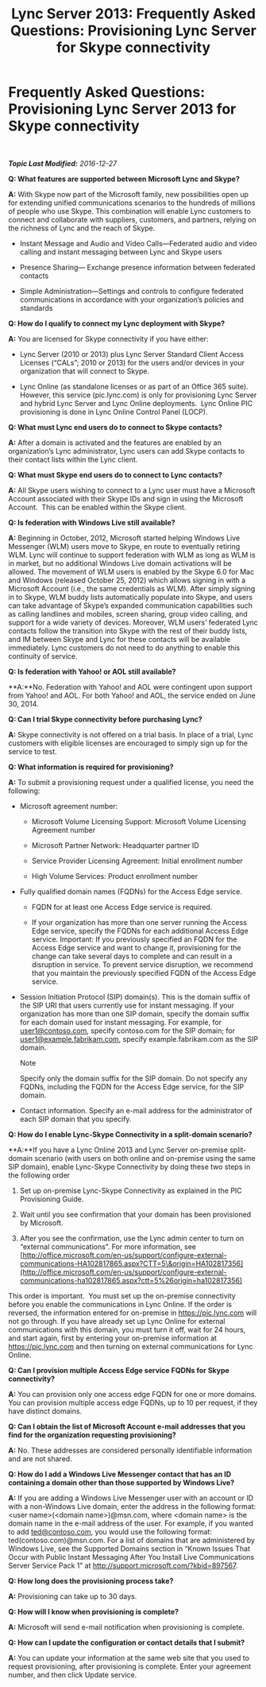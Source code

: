 ﻿---
title: 'Lync Server 2013: Frequently Asked Questions: Provisioning Lync Server for Skype connectivity'
TOCTitle: 'Frequently Asked Questions: Provisioning Lync Server for Skype connectivity'
ms:assetid: 4d1b2bfc-780b-4b8c-afd5-11c2e59203b5
ms:mtpsurl: https://technet.microsoft.com/en-us/library/Dn440172(v=OCS.15)
ms:contentKeyID: 57793362
ms.date: 12/29/2016
mtps_version: v=OCS.15
---

<div data-xmlns="http://www.w3.org/1999/xhtml">

<div class="topic" data-xmlns="http://www.w3.org/1999/xhtml" data-msxsl="urn:schemas-microsoft-com:xslt" data-cs="http://msdn.microsoft.com/en-us/">

<div data-asp="http://msdn2.microsoft.com/asp">

# Frequently Asked Questions: Provisioning Lync Server 2013 for Skype connectivity

</div>

<div id="mainSection">

<div id="mainBody">

<span> </span>

_**Topic Last Modified:** 2016-12-27_

**Q: What features are supported between Microsoft Lync and Skype?**

**A:** With Skype now part of the Microsoft family, new possibilities open up for extending unified communications scenarios to the hundreds of millions of people who use Skype. This combination will enable Lync customers to connect and collaborate with suppliers, customers, and partners, relying on the richness of Lync and the reach of Skype.

  - Instant Message and Audio and Video Calls—Federated audio and video calling and instant messaging between Lync and Skype users

  - Presence Sharing— Exchange presence information between federated contacts

  - Simple Administration—Settings and controls to configure federated communications in accordance with your organization’s policies and standards

**Q: How do I qualify to connect my Lync deployment with Skype?**

**A:** You are licensed for Skype connectivity if you have either:

  - Lync Server (2010 or 2013) plus Lync Server Standard Client Access Licenses (“CALs”; 2010 or 2013) for the users and/or devices in your organization that will connect to Skype. 

  - Lync Online (as standalone licenses or as part of an Office 365 suite).  However, this service (pic.lync.com) is only for provisioning Lync Server and hybrid Lync Server and Lync Online deployments.  Lync Online PIC provisioning is done in Lync Online Control Panel (LOCP).

**Q: What must Lync end users do to connect to Skype contacts?**

**A:** After a domain is activated and the features are enabled by an organization’s Lync administrator, Lync users can add Skype contacts to their contact lists within the Lync client.

**Q: What must Skype end users do to connect to Lync contacts?**

**A:** All Skype users wishing to connect to a Lync user must have a Microsoft Account associated with their Skype IDs and sign in using the Microsoft Account.  This can be enabled within the Skype client.

**Q: Is federation with Windows Live still available?**

**A:** Beginning in October, 2012, Microsoft started helping Windows Live Messenger (WLM) users move to Skype, en route to eventually retiring WLM. Lync will continue to support federation with WLM as long as WLM is in market, but no additional Windows Live domain activations will be allowed. The movement of WLM users is enabled by the Skype 6.0 for Mac and Windows (released October 25, 2012) which allows signing in with a Microsoft Account (i.e., the same credentials as WLM). After simply signing in to Skype, WLM buddy lists automatically populate into Skype, and users can take advantage of Skype’s expanded communication capabilities such as calling landlines and mobiles, screen sharing, group video calling, and support for a wide variety of devices. Moreover, WLM users’ federated Lync contacts follow the transition into Skype with the rest of their buddy lists, and IM between Skype and Lync for these contacts will be available immediately. Lync customers do not need to do anything to enable this continuity of service.

**Q: Is federation with Yahoo\! or AOL still available?**

**A:**No. Federation with Yahoo\! and AOL were contingent upon support from Yahoo\! and AOL. For both Yahoo\! and AOL, the service ended on June 30, 2014. 

**Q: Can I trial Skype connectivity before purchasing Lync?**

**A:** Skype connectivity is not offered on a trial basis. In place of a trial, Lync customers with eligible licenses are encouraged to simply sign up for the service to test.

**Q: What information is required for provisioning?**

**A:** To submit a provisioning request under a qualified license, you need the following:

  - Microsoft agreement number:
    
      - Microsoft Volume Licensing Support: Microsoft Volume Licensing Agreement number
    
      - Microsoft Partner Network: Headquarter partner ID
    
      - Service Provider Licensing Agreement: Initial enrollment number
    
      - High Volume Services: Product enrollment number

  - Fully qualified domain names (FQDNs) for the Access Edge service.
    
      - FQDN for at least one Access Edge service is required.
    
      - If your organization has more than one server running the Access Edge service, specify the FQDNs for each additional Access Edge service. Important: If you previously specified an FQDN for the Access Edge service and want to change it, provisioning for the change can take several days to complete and can result in a disruption in service. To prevent service disruption, we recommend that you maintain the previously specified FQDN of the Access Edge service.

  - Session Initiation Protocol (SIP) domain(s). This is the domain suffix of the SIP URI that users currently use for instant messaging. If your organization has more than one SIP domain, specify the domain suffix for each domain used for instant messaging. For example, for user1@contoso.com, specify contoso.com for the SIP domain; for user1@example.fabrikam.com, specify example.fabrikam.com as the SIP domain.
    
    <div>
    

    > [!NOTE]
    > Specify only the domain suffix for the SIP domain. Do not specify any FQDNs, including the FQDN for the Access Edge service, for the SIP domain.

    
    </div>

  - Contact information. Specify an e-mail address for the administrator of each SIP domain that you specify.

**Q: How do I enable Lync-Skype Connectivity in a split-domain scenario?**

**A:**If you have a Lync Online 2013 and Lync Server on-premise split-domain scenario (with users on both online and on-premise using the same SIP domain), enable Lync-Skype Connectivity by doing these two steps in the following order

1.  Set up on-premise Lync-Skype Connectivity as explained in the PIC Provisioning Guide.

2.  Wait until you see confirmation that your domain has been provisioned by Microsoft.

3.  After you see the confirmation, use the Lync admin center to turn on “external communications”. For more information, see [http://office.microsoft.com/en-us/support/configure-external-communications-HA102817865.aspx?CTT=5\&origin=HA102817356](http://office.microsoft.com/en-us/support/configure-external-communications-ha102817865.aspx?ctt=5%26origin=ha102817356)

This order is important.  You must set up the on-premise connectivity before you enable the communications in Lync Online. If the order is reversed, the information entered for on-premise in <https://pic.lync.com> will not go through. If you have already set up Lync Online for external communications with this domain, you must turn it off, wait for 24 hours, and start again, first by entering your on-premise information at <https://pic.lync.com> and then turning on external communications for Lync Online.

**Q: Can I provision multiple Access Edge service FQDNs for Skype connectivity?**

**A:** You can provision only one access edge FQDN for one or more domains. You can provision multiple access edge FQDNs, up to 10 per request, if they have distinct domains.

**Q: Can I obtain the list of Microsoft Account e-mail addresses that you find for the organization requesting provisioning?**

**A:** No. These addresses are considered personally identifiable information and are not shared.

**Q: How do I add a Windows Live Messenger contact that has an ID containing a domain other than those supported by Windows Live?**

**A:** If you are adding a Windows Live Messenger user with an account or ID with a non-Windows Live domain, enter the address in the following format: \<user name\>(\<domain name\>)@msn.com, where \<domain name\> is the domain name in the e-mail address of the user. For example, if you wanted to add ted@contoso.com, you would use the following format: ted(contoso.com)@msn.com. For a list of domains that are administered by Windows Live, see the Supported Domains section in “Known Issues That Occur with Public Instant Messaging After You Install Live Communications Server Service Pack 1” at http://support.microsoft.com/?kbid=897567.

**Q: How long does the provisioning process take?**

**A:** Provisioning can take up to 30 days.

**Q: How will I know when provisioning is complete?**

**A:** Microsoft will send e-mail notification when provisioning is complete.

**Q: How can I update the configuration or contact details that I submit?**

**A:** You can update your information at the same web site that you used to request provisioning, after provisioning is complete. Enter your agreement number, and then click Update service.

</div>

<span> </span>

</div>

</div>

</div>

